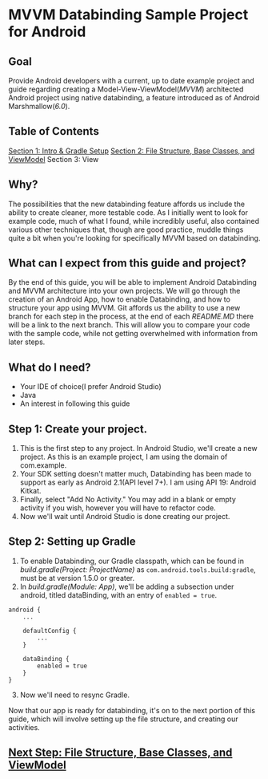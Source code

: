 # MVVM Databinding Sample Project for Android

## Goal
Provide Android developers with a current, up to date example project and guide regarding creating a Model-View-ViewModel(*MVVM*) architected Android project using native databinding, a feature introduced as of Android Marshmallow(*6.0*).  

## Table of Contents
[Section 1: Intro & Gradle Setup](https://github.com/khuckins/android_databinding_MVVM_guide/tree/master)
[Section 2: File Structure, Base Classes, and ViewModel](https://github.com/khuckins/android_databinding_MVVM_guide/tree/2-Activities-File-Structure)
Section 3: View

## Why?
The possibilities that the new databinding feature affords us include the ability to create cleaner, more testable code.  As I initially went to look for example code, much of what I found, while incredibly useful, also contained various other techniques that, though are good practice, muddle things quite a bit when you're looking for specifically MVVM based on databinding.

## What can I expect from this guide and project?
By the end of this guide, you will be able to implement Android Databinding and MVVM architecture into your own projects.  We will go through the creation of an Android App, how to enable Databinding, and how to structure your app using MVVM.  Git affords us the ability to use a new branch for each step in the process, at the end of each *README.MD* there will be a link to the next branch.  This will allow you to compare your code with the sample code, while not getting overwhelmed with information from later steps.  

## What do I need?
- Your IDE of choice(I prefer Android Studio)
- Java
- An interest in following this guide

## Step 1: Create your project.
1. This is the first step to any project.  In Android Studio, we'll create a new project.  As this is an example project, I am using the domain of com.example.
2. Your SDK setting doesn't matter much, Databinding has been made to support as early as Android 2.1(API level 7+).  I am using API 19: Android Kitkat.
3. Finally, select "Add No Activity."  You may add in a blank or empty activity if you wish, however you will have to refactor code.
4. Now we'll wait until Android Studio is done creating our project.

## Step 2: Setting up Gradle
1. To enable Databinding, our Gradle classpath, which can be found in *build.gradle(Project: ProjectName)* as `com.android.tools.build:gradle`, must be at version 1.5.0 or greater.
2. In *build.gradle(Module: App)*, we'll be adding a subsection under android, titled dataBinding, with an entry of `enabled = true`.
```
android {
    ...

    defaultConfig {
        ...
    }

    dataBinding {
        enabled = true
    }
}
```
3. Now we'll need to resync Gradle.

Now that our app is ready for databinding, it's on to the next portion of this guide, which will involve setting up the file structure, and creating our activities.
## [Next Step: File Structure, Base Classes, and ViewModel](https://github.com/khuckins/android_databinding_MVVM_guide/tree/2-Activities-File-Structure)